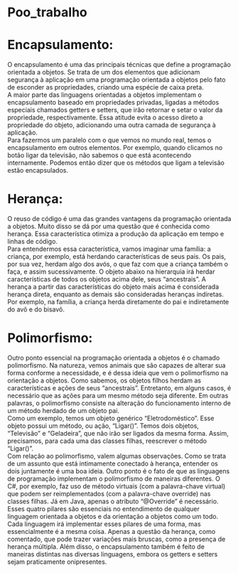 # Poo_trabalho
# Encapsulamento:
 O encapsulamento é uma das principais técnicas que define a programação orientada
a objetos. Se trata de um dos elementos que adicionam segurança à aplicação em uma
programação orientada a objetos pelo fato de esconder as propriedades, criando uma
espécie de caixa preta. <br>
 A maior parte das linguagens orientadas a objetos implementam o encapsulamento
baseado em propriedades privadas, ligadas a métodos especiais chamados getters e
setters, que irão retornar e setar o valor da propriedade, respectivamente. Essa atitude
evita o acesso direto a propriedade do objeto, adicionando uma outra camada de
segurança à aplicação. <br>
 Para fazermos um paralelo com o que vemos no mundo real, temos o encapsulamento
em outros elementos. Por exemplo, quando clicamos no botão ligar da televisão, não
sabemos o que está acontecendo internamente. Podemos então dizer que os métodos
que ligam a televisão estão encapsulados. <br>
# Herança: <br>
 O reuso de código é uma das grandes vantagens da programação orientada a objetos.
Muito disso se dá por uma questão que é conhecida como herança. Essa característica
otimiza a produção da aplicação em tempo e linhas de código. <br>
 Para entendermos essa característica, vamos imaginar uma família: a criança, por
exemplo, está herdando características de seus pais. Os pais, por sua vez, herdam algo
dos avós, o que faz com que a criança também o faça, e assim sucessivamente. O objeto
abaixo na hierarquia irá herdar características de todos os objetos acima dele, seus
“ancestrais”. A herança a partir das características do objeto mais acima é considerada
herança direta, enquanto as demais são consideradas heranças indiretas. Por exemplo,
na família, a criança herda diretamente do pai e indiretamente do avô e do bisavô. <br>
# Polimorfismo: <br>
 Outro ponto essencial na programação orientada a objetos é o chamado polimorfismo.
Na natureza, vemos animais que são capazes de alterar sua forma conforme a
necessidade, e é dessa ideia que vem o polimorfismo na orientação a objetos. Como
sabemos, os objetos filhos herdam as características e ações de seus “ancestrais”.
Entretanto, em alguns casos, é necessário que as ações para um mesmo método seja
diferente. Em outras palavras, o polimorfismo consiste na alteração do funcionamento
interno de um método herdado de um objeto pai. <br>
 Como um exemplo, temos um objeto genérico “Eletrodoméstico”. Esse objeto possui
um método, ou ação, “Ligar()”. Temos dois objetos, “Televisão” e “Geladeira”, que não
irão ser ligados da mesma forma. Assim, precisamos, para cada uma das classes filhas,
reescrever o método “Ligar()”. <br>
Com relação ao polimorfismo, valem algumas observações. Como se trata de um
assunto que está intimamente conectado à herança, entender os dois juntamente é uma
boa ideia. Outro ponto é o fato de que as linguagens de programação implementam o
polimorfismo de maneiras diferentes. O C#, por exemplo, faz uso de método virtuais
(com a palavra-chave virtual) que podem ser reimplementados (com a palavra-chave
override) nas classes filhas. Já em Java, apenas o atributo “@Override” é necessário. <br>
 Esses quatro pilares são essenciais no entendimento de qualquer linguagem orientada
a objetos e da orientação a objetos como um todo. Cada linguagem irá implementar
esses pilares de uma forma, mas essencialmente é a mesma coisa. Apenas a questão da
herança, como comentado, que pode trazer variações mais bruscas, como a presença de
herança múltipla. Além disso, o encapsulamento também é feito de maneiras distintas
nas diversas linguagens, embora os getters e setters sejam praticamente onipresentes.
